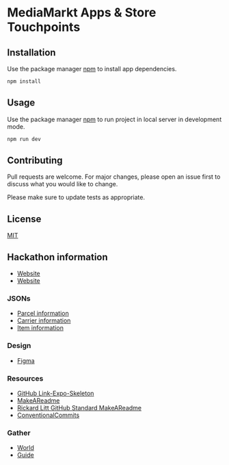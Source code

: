 # MediaMarkt Apps & Store Touchpoints

## Installation

Use the package manager [npm](https://www.npmjs.com/) to install app dependencies.

```bash
npm install
```

## Usage

Use the package manager [npm](https://www.npmjs.com/) to run project in local server in development mode.

```bash
npm run dev
```

## Contributing

Pull requests are welcome. For major changes, please open an issue first
to discuss what you would like to change.

Please make sure to update tests as appropriate.

## License

[MIT](https://choosealicense.com/licenses/mit/)

## Hackathon information

- [Website](https://nuwe.io/dev/competitions/mediamarkt-letsgo-hackathon)
- [Website](https://nuwe.io/dev/competitions/mediamarkt-letsgo-hackathon/MediaMarkt-React-challenge)

### JSONs

- [Parcel information](https://challenges-asset-files.s3.us-east-2.amazonaws.com/Events/Media+Markt/Challenges/parcels_mm.json)
- [Carrier information](https://challenges-asset-files.s3.us-east-2.amazonaws.com/Events/Media+Markt/Challenges/carriers_mm.json)
- [Item information](https://challenges-asset-files.s3.us-east-2.amazonaws.com/Events/Media+Markt/Challenges/items_mm.json)

### Design

- [Figma](https://www.figma.com/file/TPlgADmh3O1iOC3MltOfGh/CarrierX?node-id=0-1&t=7VFHiEIAYDHprrFa-0)

### Resources

- [GitHub Link-Expo-Skeleton](https://github.com/gagocarrilloedgar/ts-expo-skeleton)
- [MakeAReadme](https://www.makeareadme.com/)
- [Rickard Litt GitHub Standard MakeAReadme](https://github.com/RichardLitt/standard-readme)
- [ConventionalCommits](https://www.conventionalcommits.org/en/v1.0.0/)

### Gather

- [World](https://app.gather.town/invite?token=PLtU7eUjROSmg-2OZwx6)
- [Guide](https://challenges-asset-files.s3.us-east-2.amazonaws.com/Events/Media+Markt/GATHER+-+MEDIAMARKT+Hackathon+Let's+Go+Guide.pdf)
